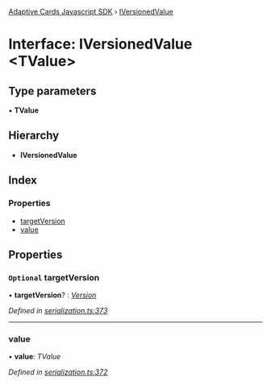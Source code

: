 [Adaptive Cards Javascript SDK](../README.md) › [IVersionedValue](iversionedvalue.md)

# Interface: IVersionedValue <**TValue**>

## Type parameters

▪ **TValue**

## Hierarchy

* **IVersionedValue**

## Index

### Properties

* [targetVersion](iversionedvalue.md#optional-targetversion)
* [value](iversionedvalue.md#value)

## Properties

### `Optional` targetVersion

• **targetVersion**? : *[Version](../classes/version.md)*

*Defined in [serialization.ts:373](https://github.com/microsoft/AdaptiveCards/blob/8588bd5ad/source/nodejs/adaptivecards/src/serialization.ts#L373)*

___

###  value

• **value**: *TValue*

*Defined in [serialization.ts:372](https://github.com/microsoft/AdaptiveCards/blob/8588bd5ad/source/nodejs/adaptivecards/src/serialization.ts#L372)*
